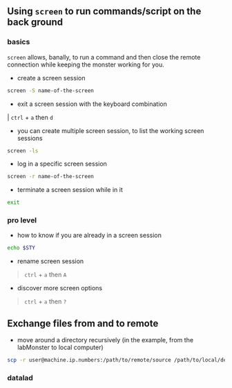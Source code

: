 ## Using `screen` to run commands/script on the back ground

### basics

`screen` allows, banally, to run a command and then close the remote connection while keeping the monster working for you.

 - create a screen session

 ```bash
 screen -S name-of-the-screen
 ```

- exit a screen session with the keyboard combination 
  
 | `ctrl` + `a` then `d`

- you can create multiple screen session, to list the working screen sessions

 ```bash
 screen -ls
 ```

- log in a specific screen session

 ```bash
 screen -r name-of-the-screen
 ```

- terminate a screen session while in it

 ```bash
 exit
 ```

### pro level

- how to know if you are already in a screen session

```bash
echo $STY
```

- rename screen session 

> `ctrl` + `a` then `A`

- discover more screen options

> `ctrl` + `a` then `?`

## Exchange files from and to remote

- move around a directory recursively (in the example, from the labMonster to local computer)

```bash
scp -r user@machine.ip.numbers:/path/to/remote/source /path/to/local/destination
```

### datalad
